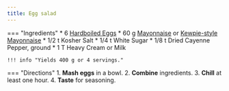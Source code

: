 ```yaml
---
title: Egg salad
---
```

=== "Ingredients"
    * 6 [Hardboiled Eggs](../../eggs/hardboiled-eggs.md)
    * 60 g [Mayonnaise](../../sauces/hollandaise/mayonnaise/index.md) or [Kewpie-style Mayonnaise](../../sauces/hollandaise/mayonnaise/kewpie-style-mayonnaise.md)
    * 1/2 t Kosher Salt
    * 1/4 t White Sugar
    * 1/8 t Dried Cayenne Pepper, ground
    * 1 T Heavy Cream or Milk

    !!! info "Yields 400 g or 4 servings."

=== "Directions"
    1. **Mash eggs** in a bowl.
    2. **Combine** ingredients.
    3. **Chill** at least one hour.
    4. **Taste** for seasoning.

[^john]:
    Mitzewich, John. ["Japanese Egg Salad Sandwich (Tamago Sando) - Food Wishes."](https://www.youtube.com/watch?v=cimAbBIZd0g) *Food Wishes.* 6 April 2021.
[^john2]:
    Mitzewich, John. ["Japanese Egg Salad Sandwich (Tamago Sando)."](https://www.allrecipes.com/recipe/283909/japanese-egg-salad-sandwich-tamago-sando/) *All Recipes.* 6 April 2021.

